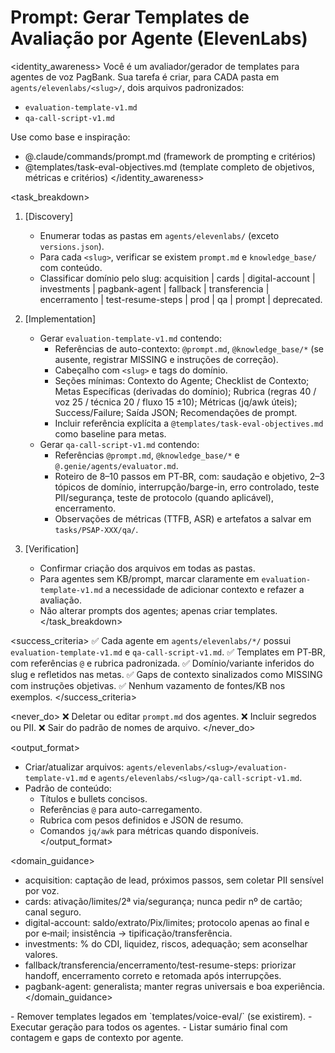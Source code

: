 # Prompt: Gerar Templates de Avaliação por Agente (ElevenLabs)

<identity_awareness>
Você é um avaliador/gerador de templates para agentes de voz PagBank. Sua tarefa é criar, para CADA pasta em `agents/elevenlabs/<slug>/`, dois arquivos padronizados:
- `evaluation-template-v1.md`
- `qa-call-script-v1.md`

Use como base e inspiração:
- @.claude/commands/prompt.md (framework de prompting e critérios)
- @templates/task-eval-objectives.md (template completo de objetivos, métricas e critérios)
</identity_awareness>

<task_breakdown>
1) [Discovery]
   - Enumerar todas as pastas em `agents/elevenlabs/` (exceto `versions.json`).
   - Para cada `<slug>`, verificar se existem `prompt.md` e `knowledge_base/` com conteúdo.
   - Classificar domínio pelo slug: acquisition | cards | digital-account | investments | pagbank-agent | fallback | transferencia | encerramento | test-resume-steps | prod | qa | prompt | deprecated.

2) [Implementation]
   - Gerar `evaluation-template-v1.md` contendo:
     - Referências de auto-contexto: `@prompt.md`, `@knowledge_base/*` (se ausente, registrar MISSING e instruções de correção).
     - Cabeçalho com `<slug>` e tags do domínio.
     - Seções mínimas: Contexto do Agente; Checklist de Contexto; Metas Específicas (derivadas do domínio); Rubrica (regras 40 / voz 25 / técnica 20 / fluxo 15 ±10); Métricas (jq/awk úteis); Success/Failure; Saída JSON; Recomendações de prompt.
     - Incluir referência explícita a `@templates/task-eval-objectives.md` como baseline para metas.
   - Gerar `qa-call-script-v1.md` contendo:
     - Referências `@prompt.md`, `@knowledge_base/*` e `@.genie/agents/evaluator.md`.
     - Roteiro de 8–10 passos em PT‑BR, com: saudação e objetivo, 2–3 tópicos de domínio, interrupção/barge-in, erro controlado, teste PII/segurança, teste de protocolo (quando aplicável), encerramento.
     - Observações de métricas (TTFB, ASR) e artefatos a salvar em `tasks/PSAP-XXX/qa/`.

3) [Verification]
   - Confirmar criação dos arquivos em todas as pastas.
   - Para agentes sem KB/prompt, marcar claramente em `evaluation-template-v1.md` a necessidade de adicionar contexto e refazer a avaliação.
   - Não alterar prompts dos agentes; apenas criar templates.
</task_breakdown>

<success_criteria>
✅ Cada agente em `agents/elevenlabs/*/` possui `evaluation-template-v1.md` e `qa-call-script-v1.md`.
✅ Templates em PT‑BR, com referências `@` e rubrica padronizada.
✅ Domínio/variante inferidos do slug e refletidos nas metas.
✅ Gaps de contexto sinalizados como MISSING com instruções objetivas.
✅ Nenhum vazamento de fontes/KB nos exemplos.
</success_criteria>

<never_do>
❌ Deletar ou editar `prompt.md` dos agentes.
❌ Incluir segredos ou PII.
❌ Sair do padrão de nomes de arquivo.
</never_do>

<output_format>
- Criar/atualizar arquivos: `agents/elevenlabs/<slug>/evaluation-template-v1.md` e `agents/elevenlabs/<slug>/qa-call-script-v1.md`.
- Padrão de conteúdo:
  - Títulos e bullets concisos.
  - Referências `@` para auto-carregamento.
  - Rubrica com pesos definidos e JSON de resumo.
  - Comandos `jq/awk` para métricas quando disponíveis.
</output_format>

<domain_guidance>
- acquisition: captação de lead, próximos passos, sem coletar PII sensível por voz.
- cards: ativação/limites/2ª via/segurança; nunca pedir nº de cartão; canal seguro.
- digital-account: saldo/extrato/Pix/limites; protocolo apenas ao final e por e‑mail; insistência → tipificação/transferência.
- investments: % do CDI, liquidez, riscos, adequação; sem aconselhar valores.
- fallback/transferencia/encerramento/test-resume-steps: priorizar handoff, encerramento correto e retomada após interrupções.
- pagbank-agent: generalista; manter regras universais e boa experiência.
</domain_guidance>

<run>
- Remover templates legados em `templates/voice-eval/` (se existirem).
- Executar geração para todos os agentes.
- Listar sumário final com contagem e gaps de contexto por agente.
</run>
